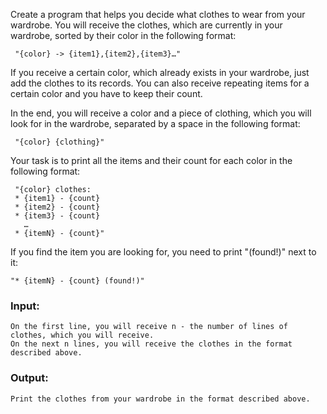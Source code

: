Create a program that helps you decide what clothes to wear from your wardrobe. You will receive the clothes, which are currently in your wardrobe, sorted by their color in the following format:

     "{color} -> {item1},{item2},{item3}…"

If you receive a certain color, which already exists in your wardrobe, just add the clothes to its records. You can also receive repeating items for a certain color and you have to keep their count.

In the end, you will receive a color and a piece of clothing, which you will look for in the wardrobe, separated by a space in the following format:

     "{color} {clothing}"

Your task is to print all the items and their count for each color in the following format: 

     "{color} clothes:
     * {item1} - {count}
     * {item2} - {count}
     * {item3} - {count}
       …
     * {itemN} - {count}"

If you find the item you are looking for, you need to print "(found!)" next to it:

    "* {itemN} - {count} (found!)"

### Input:

	On the first line, you will receive n - the number of lines of clothes, which you will receive.
	On the next n lines, you will receive the clothes in the format described above.

### Output:

	Print the clothes from your wardrobe in the format described above.
